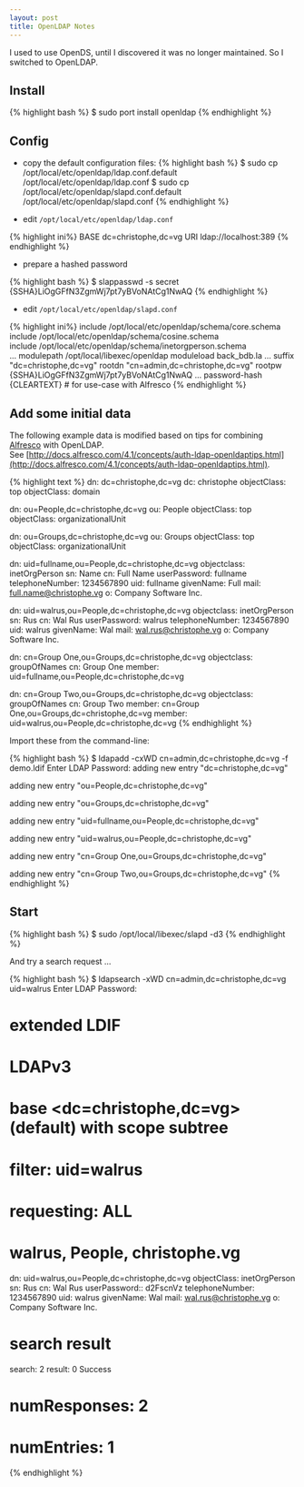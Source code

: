 ```yaml
---
layout: post
title: OpenLDAP Notes
---
```


I used to use OpenDS, until I discovered it was no longer maintained. So I switched to OpenLDAP.

## Install

{% highlight bash %}
$ sudo port install openldap
{% endhighlight %}

## Config

* copy the default configuration files:
{% highlight bash %}
$ sudo cp /opt/local/etc/openldap/ldap.conf.default /opt/local/etc/openldap/ldap.conf
$ sudo cp /opt/local/etc/openldap/slapd.conf.default /opt/local/etc/openldap/slapd.conf
{% endhighlight %}

* edit `/opt/local/etc/openldap/ldap.conf`

{% highlight ini%}
BASE dc=christophe,dc=vg
URI ldap://localhost:389
{% endhighlight %}

* prepare a hashed password

{% highlight bash %}
$ slappasswd -s secret
{SSHA}LiOgGFfN3ZgmWj7pt7yBVoNAtCg1NwAQ
{% endhighlight %}

* edit `/opt/local/etc/openldap/slapd.conf`

{% highlight ini%}
include		/opt/local/etc/openldap/schema/core.schema
include   /opt/local/etc/openldap/schema/cosine.schema  
include   /opt/local/etc/openldap/schema/inetorgperson.schema  
...
modulepath	/opt/local/libexec/openldap
moduleload	back_bdb.la
...
suffix		"dc=christophe,dc=vg"
rootdn		"cn=admin,dc=christophe,dc=vg"
rootpw		{SSHA}LiOgGFfN3ZgmWj7pt7yBVoNAtCg1NwAQ
...
password-hash  {CLEARTEXT}    # for use-case with Alfresco
{% endhighlight %}

## Add some initial data

The following example data is modified based on tips for combining [Alfresco](Alfresco.html) with OpenLDAP.  
See [http://docs.alfresco.com/4.1/concepts/auth-ldap-openldaptips.html](http://docs.alfresco.com/4.1/concepts/auth-ldap-openldaptips.html).

{% highlight text %}
dn: dc=christophe,dc=vg
dc: christophe
objectClass: top
objectClass: domain

dn: ou=People,dc=christophe,dc=vg
ou: People
objectClass: top
objectClass: organizationalUnit

dn: ou=Groups,dc=christophe,dc=vg
ou: Groups
objectClass: top
objectClass: organizationalUnit

dn: uid=fullname,ou=People,dc=christophe,dc=vg
objectclass: inetOrgPerson
sn: Name
cn: Full Name
userPassword: fullname
telephoneNumber: 1234567890
uid: fullname
givenName: Full
mail: full.name@christophe.vg
o: Company Software Inc.

dn: uid=walrus,ou=People,dc=christophe,dc=vg
objectclass: inetOrgPerson
sn: Rus
cn: Wal Rus
userPassword: walrus
telephoneNumber: 1234567890
uid: walrus
givenName: Wal
mail: wal.rus@christophe.vg
o: Company Software Inc.

dn: cn=Group One,ou=Groups,dc=christophe,dc=vg
objectclass: groupOfNames
cn: Group One
member: uid=fullname,ou=People,dc=christophe,dc=vg 

dn: cn=Group Two,ou=Groups,dc=christophe,dc=vg
objectclass: groupOfNames
cn: Group Two
member: cn=Group One,ou=Groups,dc=christophe,dc=vg 
member: uid=walrus,ou=People,dc=christophe,dc=vg
{% endhighlight %}

Import these from the command-line:

{% highlight bash %}
$ ldapadd -cxWD cn=admin,dc=christophe,dc=vg -f demo.ldif 
Enter LDAP Password: 
adding new entry "dc=christophe,dc=vg"

adding new entry "ou=People,dc=christophe,dc=vg"

adding new entry "ou=Groups,dc=christophe,dc=vg"

adding new entry "uid=fullname,ou=People,dc=christophe,dc=vg"

adding new entry "uid=walrus,ou=People,dc=christophe,dc=vg"

adding new entry "cn=Group One,ou=Groups,dc=christophe,dc=vg"

adding new entry "cn=Group Two,ou=Groups,dc=christophe,dc=vg"
{% endhighlight %}

## Start

{% highlight bash %}
$ sudo /opt/local/libexec/slapd -d3
{% endhighlight %}

And try a search request ...

{% highlight bash %}
$ ldapsearch -xWD cn=admin,dc=christophe,dc=vg uid=walrus
Enter LDAP Password: 
# extended LDIF
#
# LDAPv3
# base <dc=christophe,dc=vg> (default) with scope subtree
# filter: uid=walrus
# requesting: ALL
#

# walrus, People, christophe.vg
dn: uid=walrus,ou=People,dc=christophe,dc=vg
objectClass: inetOrgPerson
sn: Rus
cn: Wal Rus
userPassword:: d2FscnVz
telephoneNumber: 1234567890
uid: walrus
givenName: Wal
mail: wal.rus@christophe.vg
o: Company Software Inc.

# search result
search: 2
result: 0 Success

# numResponses: 2
# numEntries: 1
{% endhighlight %}
